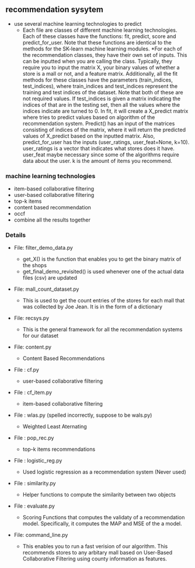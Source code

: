 ## recommendation sysytem

* use several machine learning technologies to predict
	* Each file are classes of different machine learning technologies. Each of these classes have the functions: fit, predict, score and predict_for_user. Note that these functions are identical to the methods for the SK-learn machine learning modules.
	*For each of the recommendation classes, they have their own set of inputs. This can be inputted when you are calling the class. Typically, they require you to input the matrix X, your binary values of whether a store is a mall or not, and a feature matrix. Additionally, all the fit methods for these classes have the parameters (train_indices, test_indices), where train_indices and test_indices represent the training and test indices of the dataset. Note that both of these are not required values. If test_indices is given a matrix indicating the indices of that are in the testing set, then all the values where the indices indicate are turned to 0. In fit, it will create a X_predict matrix where tries to predict values based on algorithm of the recommendation system. Predict() has an input of the matrices consisting of indices of the matrix, where it will return the predicted values of X_predict based on the inputted matrix. Also, predict_for_user has the inputs (user_ratings, user_feat=None, k=10). user_ratings is a vector that indicates what stores does it have. user_feat maybe necessary since some of the algorithms require data about the user. k is the amount of items you recommend. 


### machine learning technologies
* item-based collaborative filtering
* user-based collaborative filtering
* top-k items
* content based recommendation
* occf
* combine all the results together

### Details

* File: filter_demo_data.py
    * get_X() is the function that enables you to get the binary matrix of the shops
    * get_final_demo_revisited() is used whenever one of the actual data files (csv) are updated

* File: mall_count_dataset.py
	* This is used to get the count entries of the stores for each mall that was collected by Joe Jean. It is in the form of a dictionary

* File: recsys.py
	* This is the general framework for all the recommendation systems for our dataset

* File: content.py
    * Content Based Recommendations

* File : cf.py
    * user-based collaborative filtering

* File : cf_item.py
    * item-based collaborative filtering

 * File : wlas.py (spelled incorrectly, suppose to be wals.py)
    * Weighted Least Aternating 

* File : pop_rec.py
    * top-k items recommendations

* File : logistic_reg.py
    * Used logistic regression as a recommendation system (Never used)

* File : similarity.py
    * Helper functions to compute the similarity between two objects
    
* File : evaluate.py
	* Scoring Functions that computes the validaty of a recommendation model. Specifically, it computes the MAP and MSE of the a model.

* File: command_line.py
	* This enables you to run a fast verision of our algorithm. This recommends stores to any arbitary mall based on User-Based Collaborative Filtering using county information as features.
